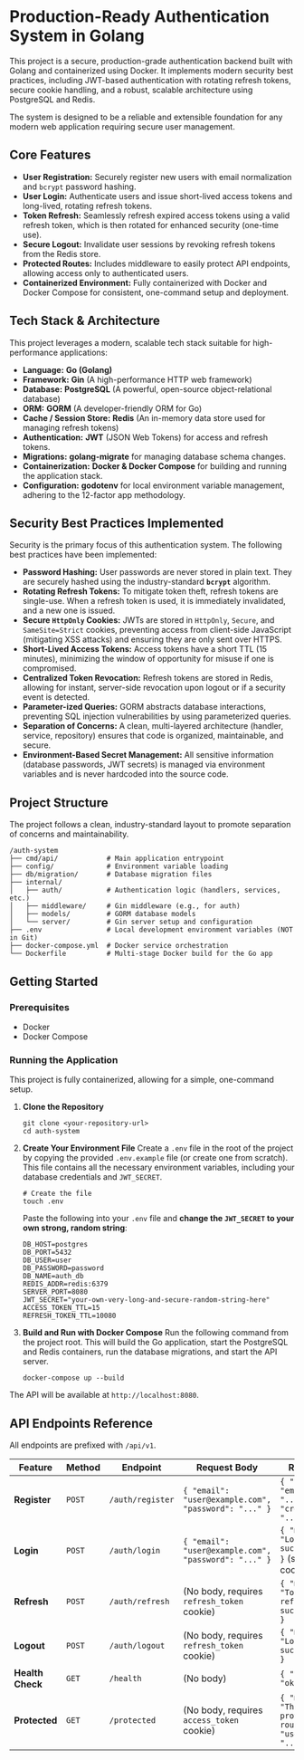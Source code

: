 # Production-Ready Authentication System in Golang

This project is a secure, production-grade authentication backend built with Golang and containerized using Docker. It implements modern security best practices, including JWT-based authentication with rotating refresh tokens, secure cookie handling, and a robust, scalable architecture using PostgreSQL and Redis.

The system is designed to be a reliable and extensible foundation for any modern web application requiring secure user management.

## Core Features

- **User Registration:** Securely register new users with email normalization and `bcrypt` password hashing.
- **User Login:** Authenticate users and issue short-lived access tokens and long-lived, rotating refresh tokens.
- **Token Refresh:** Seamlessly refresh expired access tokens using a valid refresh token, which is then rotated for enhanced security (one-time use).
- **Secure Logout:** Invalidate user sessions by revoking refresh tokens from the Redis store.
- **Protected Routes:** Includes middleware to easily protect API endpoints, allowing access only to authenticated users.
- **Containerized Environment:** Fully containerized with Docker and Docker Compose for consistent, one-command setup and deployment.

## Tech Stack & Architecture

This project leverages a modern, scalable tech stack suitable for high-performance applications:

- **Language:** **Go (Golang)**
- **Framework:** **Gin** (A high-performance HTTP web framework)
- **Database:** **PostgreSQL** (A powerful, open-source object-relational database)
- **ORM:** **GORM** (A developer-friendly ORM for Go)
- **Cache / Session Store:** **Redis** (An in-memory data store used for managing refresh tokens)
- **Authentication:** **JWT** (JSON Web Tokens) for access and refresh tokens.
- **Migrations:** **golang-migrate** for managing database schema changes.
- **Containerization:** **Docker & Docker Compose** for building and running the application stack.
- **Configuration:** **godotenv** for local environment variable management, adhering to the 12-factor app methodology.

## Security Best Practices Implemented

Security is the primary focus of this authentication system. The following best practices have been implemented:

- **Password Hashing:** User passwords are never stored in plain text. They are securely hashed using the industry-standard **`bcrypt`** algorithm.
- **Rotating Refresh Tokens:** To mitigate token theft, refresh tokens are single-use. When a refresh token is used, it is immediately invalidated, and a new one is issued.
- **Secure `HttpOnly` Cookies:** JWTs are stored in `HttpOnly`, `Secure`, and `SameSite=Strict` cookies, preventing access from client-side JavaScript (mitigating XSS attacks) and ensuring they are only sent over HTTPS.
- **Short-Lived Access Tokens:** Access tokens have a short TTL (15 minutes), minimizing the window of opportunity for misuse if one is compromised.
- **Centralized Token Revocation:** Refresh tokens are stored in Redis, allowing for instant, server-side revocation upon logout or if a security event is detected.
- **Parameter-ized Queries:** GORM abstracts database interactions, preventing SQL injection vulnerabilities by using parameterized queries.
- **Separation of Concerns:** A clean, multi-layered architecture (handler, service, repository) ensures that code is organized, maintainable, and secure.
- **Environment-Based Secret Management:** All sensitive information (database passwords, JWT secrets) is managed via environment variables and is never hardcoded into the source code.

## Project Structure

The project follows a clean, industry-standard layout to promote separation of concerns and maintainability.

```
/auth-system
├── cmd/api/            # Main application entrypoint
├── config/             # Environment variable loading
├── db/migration/       # Database migration files
├── internal/
│   ├── auth/           # Authentication logic (handlers, services, etc.)
│   ├── middleware/     # Gin middleware (e.g., for auth)
│   ├── models/         # GORM database models
│   └── server/         # Gin server setup and configuration
├── .env                # Local development environment variables (NOT in Git)
├── docker-compose.yml  # Docker service orchestration
└── Dockerfile          # Multi-stage Docker build for the Go app
```

## Getting Started

### Prerequisites
- Docker
- Docker Compose

### Running the Application

This project is fully containerized, allowing for a simple, one-command setup.

1.  **Clone the Repository**
    ```
    git clone <your-repository-url>
    cd auth-system
    ```

2.  **Create Your Environment File**
    Create a `.env` file in the root of the project by copying the provided `.env.example` file (or create one from scratch). This file contains all the necessary environment variables, including your database credentials and `JWT_SECRET`.

    ```
    # Create the file
    touch .env
    ```

    Paste the following into your `.env` file and **change the `JWT_SECRET` to your own strong, random string**:
    ```
    DB_HOST=postgres
    DB_PORT=5432
    DB_USER=user
    DB_PASSWORD=password
    DB_NAME=auth_db
    REDIS_ADDR=redis:6379
    SERVER_PORT=8080
    JWT_SECRET="your-own-very-long-and-secure-random-string-here"
    ACCESS_TOKEN_TTL=15
    REFRESH_TOKEN_TTL=10080
    ```

3.  **Build and Run with Docker Compose**
    Run the following command from the project root. This will build the Go application, start the PostgreSQL and Redis containers, run the database migrations, and start the API server.

    ```
    docker-compose up --build
    ```

The API will be available at `http://localhost:8080`.

## API Endpoints Reference

All endpoints are prefixed with `/api/v1`.

| Feature      | Method | Endpoint              | Request Body                                        | Response                                               |
|--------------|--------|-----------------------|-----------------------------------------------------|--------------------------------------------------------|
| **Register**   | `POST` | `/auth/register`        | `{ "email": "user@example.com", "password": "..." }` | `{ "id": 1, "email": "...", "created_at": "..." }`       |
| **Login**      | `POST` | `/auth/login`           | `{ "email": "user@example.com", "password": "..." }` | `{ "message": "Logged in successfully" }` (sets cookies) |
| **Refresh**    | `POST` | `/auth/refresh`         | (No body, requires `refresh_token` cookie)          | `{ "message": "Tokens refreshed successfully" }`       |
| **Logout**     | `POST` | `/auth/logout`          | (No body, requires `refresh_token` cookie)          | `{ "message": "Logged out successfully" }`             |
| **Health Check** | `GET`  | `/health`               | (No body)                                           | `{ "status": "ok" }`                                   |
| **Protected**  | `GET`  | `/protected`            | (No body, requires `access_token` cookie)           | `{ "message": "This is a protected route", "user_id": "..." }` |
```
